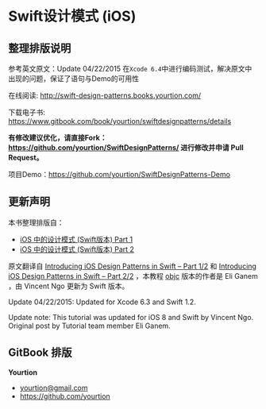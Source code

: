 # Swift设计模式 (iOS)

## 整理排版说明

参考英文原文：Update 04/22/2015 在`Xcode 6.4`中进行编码测试，解决原文中出现的问题，保证了语句与Demo的可用性

在线阅读: http://swift-design-patterns.books.yourtion.com/

下载电子书: https://www.gitbook.com/book/yourtion/swiftdesignpatterns/details

**有修改建议优化，请直接Fork：<https://github.com/yourtion/SwiftDesignPatterns/> 进行修改并申请 Pull Request。**

项目Demo：https://github.com/yourtion/SwiftDesignPatterns-Demo

## 更新声明

本书整理排版自：

- [iOS 中的设计模式 (Swift版本) Part 1](http://blog.callmewhy.com/2014/12/29/introducing-ios-design-patterns-in-swift-part-1/)
- [iOS 中的设计模式 (Swift版本) Part 2](http://blog.callmewhy.com/2015/03/01/introducing-ios-design-patterns-in-swift-part-2/)

原文翻译自 [Introducing iOS Design Patterns in Swift – Part 1/2](http://www.raywenderlich.com/86477/introducing-ios-design-patterns-in-swift-part-1) 和 [Introducing iOS Design Patterns in Swift – Part 2/2](http://blog.callmewhy.com/2015/03/01/introducing-ios-design-patterns-in-swift-part-2/) ，本教程 [objc](http://www.raywenderlich.com/46988/ios-design-patterns) 版本的作者是 Eli Ganem ，由 Vincent Ngo 更新为 Swift 版本。

Update 04/22/2015: Updated for Xcode 6.3 and Swift 1.2.

Update note: This tutorial was updated for iOS 8 and Swift by Vincent Ngo. Original post by Tutorial team member Eli Ganem.

## GitBook 排版

**Yourtion**
- yourtion@gmail.com
- https://github.com/yourtion

